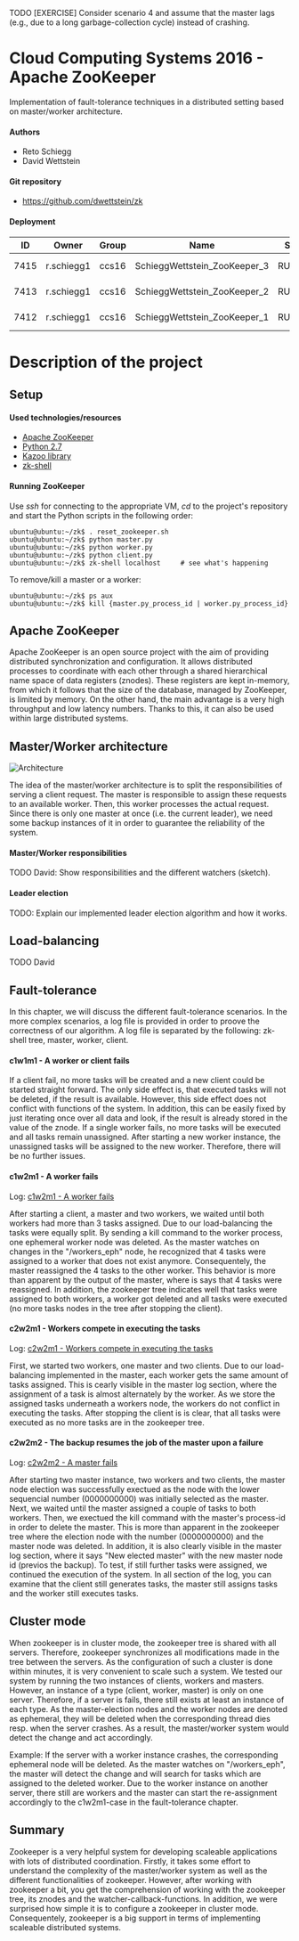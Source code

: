 TODO [EXERCISE] Consider scenario 4 and assume that the master lags (e.g., due to a long garbage-collection cycle) instead of crashing.

# Cloud Computing Systems 2016 - Apache ZooKeeper
Implementation of fault-tolerance techniques in a distributed setting based on master/worker architecture.

#### Authors

- Reto Schiegg
- David Wettstein


#### Git repository

- https://github.com/dwettstein/zk


#### Deployment

| **ID** | **Owner**  | **Group** | **Name**                     | **Status** | **Host**      | **IPs**      |
|--------|------------|-----------|------------------------------|------------|---------------|--------------|
|  7415  | r.schiegg1 |   ccs16   | SchieggWettstein_ZooKeeper_3 |  RUNNING   | newcluster-33 | 172.16.2.122 |
|  7413  | r.schiegg1 |   ccs16   | SchieggWettstein_ZooKeeper_2 |  RUNNING   | newcluster-19 | 172.16.2.121 |
|  7412  | r.schiegg1 |   ccs16   | SchieggWettstein_ZooKeeper_1 |  RUNNING   | newcluster-26 | 172.16.2.120 |


# Description of the project

## Setup

#### Used technologies/resources

- [Apache ZooKeeper](http://zookeeper.apache.org)
- [Python 2.7](https://docs.python.org/2.7/)
- [Kazoo library](http://kazoo.readthedocs.org/en/latest/)
- [zk-shell](https://github.com/rgs1/zk_shell)


#### Running ZooKeeper

Use _ssh_ for connecting to the appropriate VM, _cd_ to the project's repository and start the Python scripts in the following order:
```
ubuntu@ubuntu:~/zk$ . reset_zookeeper.sh
ubuntu@ubuntu:~/zk$ python master.py
ubuntu@ubuntu:~/zk$ python worker.py
ubuntu@ubuntu:~/zk$ python client.py
ubuntu@ubuntu:~/zk$ zk-shell localhost     # see what's happening
```

To remove/kill a master or a worker:
```
ubuntu@ubuntu:~/zk$ ps aux
ubuntu@ubuntu:~/zk$ kill {master.py_process_id | worker.py_process_id}
```


## Apache ZooKeeper

Apache ZooKeeper is an open source project with the aim of providing distributed synchronization and configuration. It allows distributed processes to coordinate with each other through a shared hierarchical name space of data registers (znodes). These registers are kept in-memory, from which it follows that the size of the database, managed by ZooKeeper, is limited by memory. On the other hand, the main advantage is a very high throughput and low latency numbers. Thanks to this, it can also be used within large distributed systems.


## Master/Worker architecture

![Architecture](../architecture.png?raw=true)

The idea of the master/worker architecture is to split the responsibilities of serving a client request. The master is responsible to assign these requests to an available worker. Then, this worker processes the actual request. Since there is only one master at once (i.e. the current leader), we need some backup instances of it in order to guarantee the reliability of the system.


#### Master/Worker responsibilities

TODO David: Show responsibilities and the different watchers (sketch).

#### Leader election

TODO: Explain our implemented leader election algorithm and how it works.


## Load-balancing

TODO David


## Fault-tolerance

In this chapter, we will discuss the different fault-tolerance scenarios. In the more complex scenarios, a log file is provided in order to proove the correctness of our algorithm. A log file is separated by the following: zk-shell tree, master, worker, client.

#### c1w1m1 - A worker or client fails

If a client fail, no more tasks will be created and a new client could be started straight forward. The only side effect is, that executed tasks will not be deleted, if the result is available. However, this side effect does not conflict with functions of the system. In addition, this can be easily fixed by just iterating once over all data and look, if the result is already stored in the value of the znode.
If a single worker fails, no more tasks will be executed and all tasks remain unassigned. After starting a new worker instance, the unassigned tasks will be assigned to the new worker. Therefore, there will be no further issues.

#### c1w2m1 - A worker fails

Log: [c1w2m1 - A worker fails](../logs/20160503_c1w2m1-worker_fail.log?raw=true)

After starting a client, a master and two workers, we waited until both workers had more than 3 tasks assigned. Due to our load-balancing the tasks were equally split. By sending a kill command to the worker process, one ephemeral worker node was deleted. As the master watches on changes in the "/workers_eph" node, he recognized that 4 tasks were assigned to a worker that does not exist anymore. Consequentely, the master reassigned the 4 tasks to the other worker. This behavior is more than apparent by the output of the master, where is says that 4 tasks were reassigned. In addition, the zookeeper tree indicates well that tasks were assigned to both workers, a worker got deleted and all tasks were executed (no more tasks nodes in the tree after stopping the client).


#### c2w2m1 - Workers compete in executing the tasks

Log: [c2w2m1 - Workers compete in executing the tasks](../logs/20160503_c2w2m1-workers_compete_in_executing_the_tasks.log?raw=true)

First, we started two workers, one master and two clients. Due to our load-balancing implemented in the master, each worker gets the same amount of tasks assigned. This is cearly visible in the master log section, where the assignment of a task is almost alternately by the worker. As we store the assigned tasks underneath a workers node, the workers do not conflict in executing the tasks. After stopping the client is is clear, that all tasks were executed as no more tasks are in the zookeeper tree.


#### c2w2m2 - The backup resumes the job of the master upon a failure

Log: [c2w2m2 - A master fails](../logs/20160503_c2w2m2-master_fail.log?raw=true)

After starting two master instance, two workers and two clients, the master node election was successfully exectued as the node with the lower sequencial number (0000000000) was initially selected as the master. Next, we waited until the master assigned a couple of tasks to both workers. Then, we exectued the kill command with the master's process-id  in order to delete the master. This is more than apparent in the zookeeper tree where the election node with the number (0000000000) and the master node was deleted. In addition, it is also clearly visible in the master log section, where it says "New elected master" with the new master node id (previos the backup). To test, if still further tasks were assigned, we continued the execution of the system. In all section of the log, you can examine that the client still generates tasks, the master still assigns tasks and the worker still executes tasks.


## Cluster mode

When zookeeper is in cluster mode, the zookeeper tree is shared with all servers. Therefore, zookeeper synchronizes all modifications made in the tree between the servers. As the configuration of such a cluster is done within minutes, it is very convenient to scale such a system. We tested our system by running the two instances of clients, workers and masters. However, an instance of a type (client, worker, master) is only on one server. Therefore, if a server is fails, there still exists at least an instance of each type. As the master-election nodes and the worker nodes are denoted as ephemeral, they will be deleted when the corresponding thread dies resp. when the server crashes. As a result, the master/worker system would detect the change and act accordingly.

Example: If the server with a worker instance crashes, the corresponding ephemeral node will be deleted. As the master watches on "/workers_eph", the master will detect the change and will search for tasks which are assigned to the deleted worker. Due to the worker instance on another server, there still are workers and the master can start the re-assignment accordingly to the c1w2m1-case in the fault-tolerance chapter.


## Summary

Zookeeper is a very helpful system for developing scaleable applications with lots of distributed coordination. Firstly, it takes some effort to understand the complexity of the master/worker system as well as the different functionalities of zookeeper. However, after working with zookeeper a bit, you get the comprehension of working with the zookeeper tree, its znodes and the watcher-callback-functions.
In addition, we were surprised how simple it is to configure a zookeeper in cluster mode. Consequentely, zookeeper is a big support in terms of implementing scaleable distributed systems.